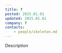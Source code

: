 ```yaml
---
title: ?
posted: 2025.01.01
updated: 2025.01.01
company: ?
contacts:
    - people/skeleton.md
---
```


Description
